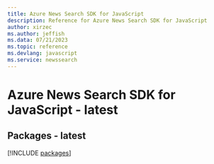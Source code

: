 ```yaml
---
title: Azure News Search SDK for JavaScript
description: Reference for Azure News Search SDK for JavaScript
author: xirzec
ms.author: jeffish
ms.data: 07/21/2023
ms.topic: reference
ms.devlang: javascript
ms.service: newssearch
---
```

# Azure News Search SDK for JavaScript - latest
## Packages - latest
[!INCLUDE [packages](news-search-index.md)]